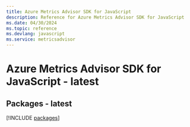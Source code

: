 ```yaml
---
title: Azure Metrics Advisor SDK for JavaScript
description: Reference for Azure Metrics Advisor SDK for JavaScript
ms.date: 04/30/2024
ms.topic: reference
ms.devlang: javascript
ms.service: metricsadvisor
---
```

# Azure Metrics Advisor SDK for JavaScript - latest
## Packages - latest
[!INCLUDE [packages](metrics-advisor-index.md)]